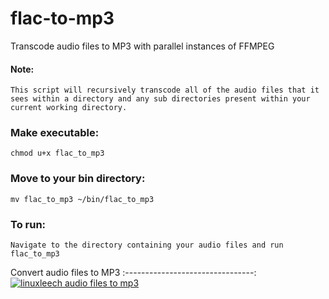 # flac-to-mp3
Transcode audio files to MP3 with parallel instances of FFMPEG
#### Note:
    This script will recursively transcode all of the audio files that it sees within a directory and any sub directories present within your current working directory.
### Make executable: 
    chmod u+x flac_to_mp3
### Move to your bin directory:
    mv flac_to_mp3 ~/bin/flac_to_mp3
### To run: 
    Navigate to the directory containing your audio files and run
    flac_to_mp3

Convert audio files to MP3 
:--------------------------------:
[![linuxleech audio files to mp3](http://img.youtube.com/vi/_PMpxfhqNxQ/0.jpg)](https://www.youtube.com/watch?v=_PMpxfhqNxQ "Audio files to mp3 in parallel")  
